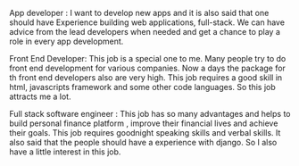 App developer :
                                  I want to develop new apps and it is also said that one should have Experience building web applications, full-stack.
  We can have advice from the lead developers when needed and get a chance to play a role in every app development. 

Front End Developer:
                                           This job is a special one to me. Many people try to do front end development for various companies. Now a days the package for th front end developers also are very high.
This job requires a good skill in html, javascripts framework and some other code languages. So this job attracts me a lot. 

Full stack software engineer :
                                                                  This job has so many advantages and helps to build  personal finance platform , improve their financial lives and achieve their goals. This job requires goodnight speaking skills and verbal skills. It also said that the people should have a experience with django.
So I also have a little interest in this job.


      
